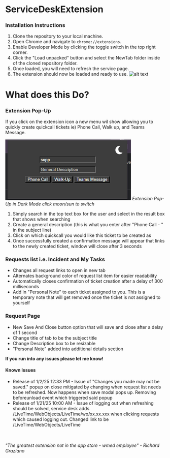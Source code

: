 # ServiceDeskExtension

### **Installation Instructions**

1. Clone the repository to your local machine.
2. Open Chrome and navigate to `chrome://extensions`.
3. Enable Developer Mode by clicking the toggle switch in the top right corner.
4. Click the "Load unpacked" button and select the NewTab folder inside of the cloned repository folder.
5. Once loaded, you will need to refresh the service page.
6. The extension should now be loaded and ready to use.
   ![alt text](https://developer.chrome.com/static/docs/extensions/get-started/tutorial/hello-world/image/extensions-page-e0d64d89a6acf_856.png)

# **What does this Do?**

### **Extension Pop-Up**

If you click on the extension icon a new menu wil show allowing you to quickly create quickcall tickets ie) Phone Call, Walk up, and Teams Message.

![alt text](popup.png)
_Extension Pop-Up in Dark Mode click moon/sun to switch_

1. Simply search in the top text box for the user and select in the result box that shows when searching
2. Create a general description (this is what you enter after "Phone Call - " in the subject line)
3. Click on which quickcall you would like this ticket to be created as
4. Once successfully created a confirmation message will appear that links to the newly created ticket, window will close after 3 seconds

### **Requests list i.e. Incident and My Tasks**

- Changes all request links to open in new tab
- Alternates background color of request list item for easier readability
- Automatically closes confirmation of ticket creation after a delay of 300 milliseconds
- Add in "Personal Note" to each ticket assigned to you. This is a temporary note that will get removed once the ticket is not assigned to yourself

### **Request Page**

- New Save And Close button option that will save and close after a delay of 1 second
- Change title of tab to be the subject title
- Change Description box to be resizable
- "Personal Note" added into additional details section
  <br>

**If you run into any issues please let me know!**

#### **Known Issues**

- Release of 1/2/25 12:33 PM - Issue of "Changes you made may not be saved." popup on close mitigated by changing when request list needs to be refreshed. Now happens when save modal pops up. Removing beforeunload event which triggered said popup
- Release of 1/21/25 10:00 AM - Issue of logging out when refreshing should be solved, service desk adds /LiveTime/WebObjects/LiveTime/wo/xx.xx.xxx when clicking requests which caused logging out. Changed link to be /LiveTime/WebObjects/LiveTime
  <br>
  <br>
  <br>

_"The greatest extension not in the app store - wmed employee" - Richard Graziano_
